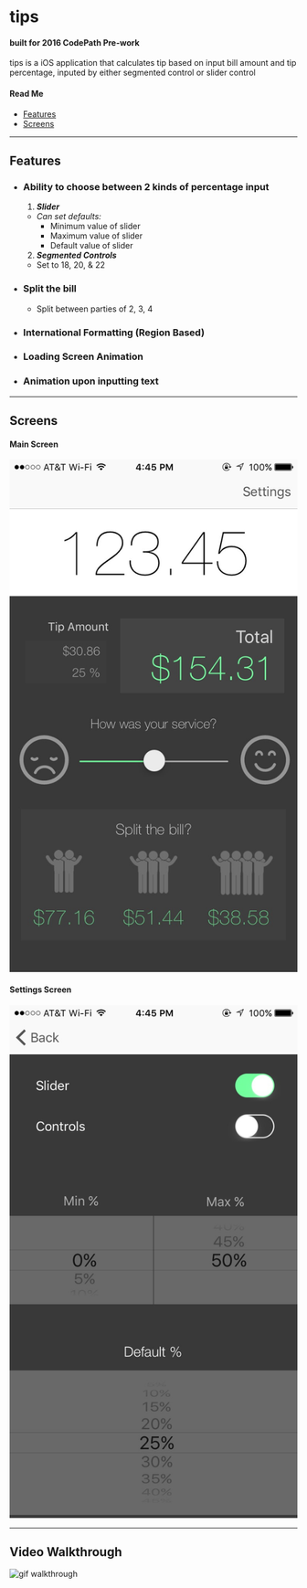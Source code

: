 # tips
#### built for 2016 CodePath Pre-work

tips is a iOS application that calculates tip based on input bill amount and tip percentage, inputed by either segmented control or slider control

#### Read Me
* [Features](#features)
* [Screens](#screens)

---
<a id="features"></a>
## **Features**
* ### Ability to choose between 2 kinds of percentage input
  1. ***Slider***
    * *Can set defaults:*
      * Minimum value of slider
      * Maximum value of slider
      * Default value of slider
  2. ***Segmented Controls***
    * Set to 18, 20, & 22
* ### Split the bill
  *  Split between parties of 2, 3, 4
* ### International Formatting (Region Based)
* ### Loading Screen Animation
* ### Animation upon inputting text

---
<a id="screens"></a>
## **Screens**

#### Main Screen
![screen one](IMG_4737.jpg)

#### Settings Screen
![screen two](IMG_4738.jpg)

---
## **Video Walkthrough**
![gif walkthrough](fullVideoCap.gif)
